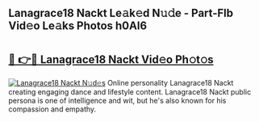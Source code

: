 ## Lanagrace18 Nackt Le𝚊k𝚎d N𝚞𝚍e - Part-Flb Vid𝚎o Le𝚊ks Photos h0Al6

# <h2><a href="http://fb45yv8.evod.top/?m=Lanagrace18+Nackt">🔗 👉🔴 Lanagrace18 Nackt Vid𝚎o Ph𝚘t𝚘s</a></h2>

[![Lanagrace18 Nackt N𝚞d𝚎s](https://i.imgur.com/8V9OHl7.gif)](http://fb45yv8.evod.top/?m=Lanagrace18+Nackt)
Online personality Lanagrace18 Nackt creating engaging dance and lifestyle content. Lanagrace18 Nackt public persona is one of intelligence and wit, but he's also known for his compassion and empathy. 
